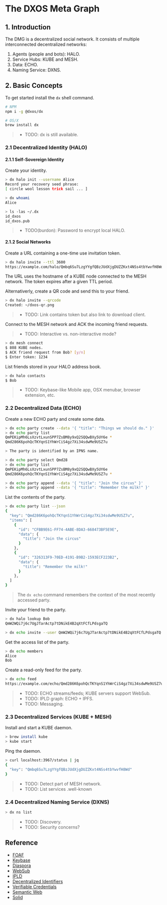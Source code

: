 # The DXOS Meta Graph

## 1. Introduction

The DMG is a decentralized social network.
It consists of multiple interconnected decentralized networks:
1. Agents (people and bots): HALO.
2. Service Hubs: KUBE and MESH.
3. Data: ECHO.
4. Naming Service: DXNS.



## 2. Basic Concepts

To get started install the `dx` shell command.

```bash
# NPM
npm i -g @dxos/dx

# OS/X
brew install dx
```

> - TODO: dx is still available.


### 2.1 Decentralized Identity (HALO)

#### 2.1.1 Self-Sovereign Identity

Create your identity.

```bash
> dx halo init --username Alice
Record your recovery seed phrase:
[ circle wool lesson trick sail ... ]

> dx whoami
Alice

> ls -las ~/.dx
id_dxos
id_dxos.pub
```

> - TODO(burdon): Password to encrypt local HALO.


#### 2.1.2 Social Networks

Create a URL containing a one-time use invitation token.

```bash
> dx halo invite --ttl 3600
https://example.com/halo/Qmbq6Su7LzgYYgfQBzJUdXjgDUZZKxt4NSs4tbYwvfH8Wd
```

The URL uses the hostname of a KUBE node connected to the MESH network.
The token expires after a given TTL period.

Alternativerly, create a QR code and send this to your friend.

```bash
> dx halo invite --qrcode
Created: ~/dxos-qr.png
```

> - TODO: Link contains token but also link to download client.

Connect to the MESH network and ACK the incoming friend requests.

> - TODO: Interactive vs. non-interactive mode?

```bash
> dx mesh connect
$ 808 KUBE nodes.
$ ACK friend request from Bob? [y/n]
$ Enter token: 1234
```

List friends stored in your HALO address book.

```bash
> dx halo contacts
$ Bob
```

> - TODO: Keybase-like Mobile app, OSX menubar, browser extension, etc.


### 2.2 Decentralized Data (ECHO)

Create a new ECHO party and create some data.

```bash
> dx echo party create --data '{ "title": "Things we should do." }'
> dx echo party list
QmPEKipMh6LsXzvtLxunSPP7ZsBM8y9xQ2SQQwBXy5UY6e *
Qmd286K6pohQcTKYqnS1YhWrCiS4gz7Xi34sdwMe9USZ7u

> The party is identified by an IPNS name.

> dx echo party select Qmd28
> dx echo party list
QmPEKipMh6LsXzvtLxunSPP7ZsBM8y9xQ2SQQwBXy5UY6e
Qmd286K6pohQcTKYqnS1YhWrCiS4gz7Xi34sdwMe9USZ7u *

> dx echo party append --data '{ "title": "Join the circus" }'
> dx echo party append --data '{ "title": "Remember the milk!" }'
```

List the contents of the party.

```bash
> dx echo party list --json
{
  "key": "Qmd286K6pohQcTKYqnS1YhWrCiS4gz7Xi34sdwMe9USZ7u",
  "items": [
    {
      "id": "CFBB9E61-FF74-4ABE-8DA3-668473BF5E9E",
      "data": {
        "title": "Join the circus"
      }
    },
    {
      "id": "326313F9-70ED-4191-B9B2-1593ECF223B2",
      "data": {
        "title": "Remember the milk!"
      }
    },
  ]
}
```

> The `dx echo` command remembers the context of the most recently accessed party.

Invite your friend to the party.

```bash
> dx halo lookup Bob
QmW2WQi7j6c7UgJTarActp7tDNikE4B2qXtFCfLPdsgaTQ

> dx echo invite --user QmW2WQi7j6c7UgJTarActp7tDNikE4B2qXtFCfLPdsgaTQ
```

Get the access list of the party.

```bash
> dx echo members
Alice
Bob
```

Create a read-only feed for the party.

```bash
> dx echo feed
https://example.com/echo/Qmd286K6pohQcTKYqnS1YhWrCiS4gz7Xi34sdwMe9USZ7u
```

> - TODO: ECHO streams/feeds; KUBE servers support WebSub.
> - TODO: IPLD graph: ECHO + IPFS.
> - TODO: Messaging.


### 2.3 Decentralized Services (KUBE + MESH)

Install and start a KUBE daemon.

```bash
> brew install kube
> kube start
```

Ping the daemon.

```bash
> curl localhost:3967/status | jq
{
  "key": "Qmbq6Su7LzgYYgfQBzJUdXjgDUZZKxt4NSs4tbYwvfH8Wd"
}
```

> - TODO: Detect part of MESH network.
> - TODO: List services .well-known


### 2.4 Decentralized Naming Service (DXNS)

```bash
> dx ns list
```

> - TODO: Discovery.
> - TODO: Security concerns?


## Reference

- [FOAF](https://en.wikipedia.org/wiki/FOAF_(ontology))
- [Keybase](https://keybase.io)
- [Diaspora](https://diasporafoundation.org/)
- [WebSub](https://www.w3.org/TR/websub)
- [IPLD](https://ipld.io)
- [Decentralized Identifiers](https://www.w3.org/TR/did-core)
- [Verifiable Credentials](https://www.w3.org/TR/vc-data-model)
- [Semantic Web](https://www.w3.org/standards/semanticweb)
- [Solid](https://solidproject.org)
  